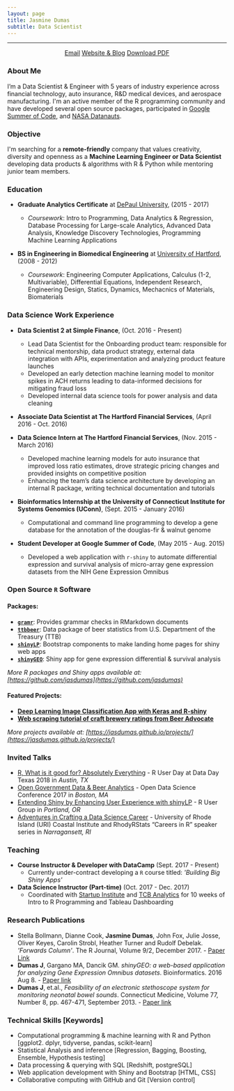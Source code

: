 ```yaml
---
layout: page
title: Jasmine Dumas
subtitle: Data Scientist 
---
```


-------------

<div align="center">
<a href="mailto:jasmine.dumas@gmail.com" class="btn btn-success"><span class="glyphicons glyphicons-envelope"></span>Email</a> 
<a href="https://jasdumas.github.io/" class="btn btn-success"><span class="glyphicons glyphicons-pencil"></span>Website & Blog</a>
<a href="http://jasdumas.github.io/jasmine_dumas_resume.pdf" class="btn btn-success"><span class="glyphicons glyphicons-download-alt"></span>Download PDF</a>  
</div>


### About Me
I’m a Data Scientist & Engineer with 5 years of industry experience across financial technology, auto insurance, R&D medical devices, and aerospace manufacturing. I'm an active member of the R programming community and have developed several open source packages, participated in [Google Summer of Code](https://www.google-melange.com/archive/gsoc/2015/orgs/rproject/projects/jasdumas.html), and [NASA Datanauts](https://open.nasa.gov/blog/welcome-datanauts-2017-spring-class/). 

### Objective

I'm searching for a **remote-friendly** company that values creativity, diversity and openness as a **Machine Learning Engineer or Data Scientist** developing data products & algorithms with R & Python while mentoring junior team members.

### Education 

* **Graduate Analytics Certificate** at [DePaul University](https://www.cdm.depaul.edu/academics/Pages/Current/Analytics-Certificate.aspx), (2015 - 2017)
   * _Coursework_: Intro to Programming, Data Analytics & Regression, Database Processing for Large-scale Analytics, Advanced Data Analysis, Knowledge Discovery Technologies, Programming Machine Learning Applications
   
* **BS in Engineering in Biomedical Engineering** at [University of Hartford](http://www.hartford.edu/ceta/undergraduate/engineering/BM/), (2008 - 2012)
   * _Coursework_: Engineering Computer Applications, Calculus (1-2, Multivariable), Differential Equations, Independent Research, Engineering Design, Statics, Dynamics, Mechacnics of Materials, Biomaterials 

### Data Science Work Experience

 - **Data Scientist 2 at Simple Finance**, (Oct. 2016 - Present)
    - Lead Data Scientist for the Onboarding product team: responsible for technical mentorship, data product strategy, external data integration with APIs, experimentation and analyzing product feature launches
    - Developed an early detection machine learning model to monitor spikes in ACH returns leading to data-informed decisions for mitigating fraud loss
    - Developed internal data science tools for power analysis and data cleaning

- **Associate Data Scientist at The Hartford Financial Services**, (April 2016 - Oct. 2016)
- **Data Science Intern at The Hartford Financial Services**, (Nov. 2015 - March 2016)
    - Developed machine learning models for auto insurance that improved loss ratio estimates, drove strategic pricing changes and provided insights on competitive position
    - Enhancing the team’s data science architecture by developing an internal R package, writing technical documentation and tutorials


- **Bioinformatics Internship at the University of Connecticut Institute for Systems Genomics (UConn)**, (Sept. 2015 - January 2016)
    - Computational and command line programming to develop a gene database for the annotation of the douglas-fir & walnut genome

- **Student Developer at Google Summer of Code**, (May 2015 - Aug. 2015)
    - Developed a web application with `r-shiny` to automate differential expression and survival analysis of micro-array gene expression datasets from the NIH Gene Expression Omnibus


### Open Source `R` Software


#### Packages:
- [**`gramr`**](https://github.com/ropenscilabs/gramr): Provides grammar checks in RMarkdown documents 
- [**`ttbbeer`**](https://CRAN.R-project.org/package=ttbbeer): Data package of beer statistics from U.S. Department of the Treasury (TTB)
- [**`shinyLP`**](https://CRAN.R-project.org/package=shinyLP): Bootstrap components to make landing home pages for shiny web apps
- [**`shinyGEO`**](http://jasdumas.github.io/shinyGEO/): Shiny app for gene expression differential & survival analysis

*More R packages and Shiny apps available at: [https://github.com/jasdumas](https://github.com/jasdumas)*

#### Featured Projects:  
- [**Deep Learning Image Classification App with Keras and R-shiny**](https://jasminedumas.shinyapps.io/image_clf/)
- [**Web scraping tutorial of craft brewery ratings from Beer Advocate**](http://trendct.org/2016/03/18/tutorial-web-scraping-and-mapping-breweries-with-import-io-and-r/)

*More projects available at: [https://jasdumas.github.io/projects/](https://jasdumas.github.io/projects/)*


### Invited Talks

* [R, What is it good for? Absolutely Everything](https://github.com/jasdumas/talks/blob/master/r-data-day-texas/r-user-ddtx-jasmine-dumas.pdf) - R User Day at Data Day Texas 2018 in _Austin, TX_
* [Open Government Data & Beer Analytics](https://jasdumas.github.io/talks/odsc-boston/odsc-open-gov-beer.html) - Open Data Science Conference 2017 in _Boston, MA_
* [Extending Shiny by Enhancing User Experience with shinyLP](https://jasdumas.github.io/talks/PDX-R-user-group/pdx-r-user-group-slides.html) - R User Group in _Portland, OR_
* [Adventures in Crafting a Data Science Career](https://jasdumas.github.io/talks/rhodyrstats-R-user-group/rhodyrstats-r-user-group-slides.html) - University of Rhode Island (URI) Coastal Institute and RhodyRStats “Careers in R” speaker series in _Narragansett, RI_

### Teaching

* **Course Instructor & Developer with DataCamp** (Sept. 2017 - Present)
    - Currently under-contract developing a `R` course titled: _'Building Big Shiny Apps'_
* **Data Science Instructor (Part-time)** (Oct. 2017 - Dec. 2017)
    -  Coordinated with [Startup Institute](https://www.startupinstitute.com/intro-courses/data-science/) and [TCB Analytics](http://tcbanalytics.com/2017/09/26/startup-institute-announces-partnership-with-western-new-england-university-and-tcb-analytics-to-deliver-data-science-bootcamp/) for 10 weeks of Intro to R Programming and Tableau Dashboarding


### Research Publications       

* Stella Bollmann, Dianne Cook, **Jasmine Dumas**, John Fox, Julie Josse, Oliver Keyes, Carolin
Strobl, Heather Turner and Rudolf Debelak. _'Forwards Column'_. The R Journal, Volume 9/2, December 2017. - [Paper Link](https://journal.r-project.org/archive/2017-2/forwards.pdf)
* **Dumas J**, Gargano MA, Dancik GM. _shinyGEO: a web-based application for analyzing Gene Expression Omnibus datasets_. Bioinformatics. 2016 Aug 8. - [Paper link](http://bioinformatics.oxfordjournals.org/content/early/2016/08/20/bioinformatics.btw519)
* **Dumas J**, et.al., _Feasibility of an electronic stethoscope system for monitoring neonatal bowel sounds_. Connecticut Medicine, Volume 77, Number 8, pp. 467-471, September 2013. - [Paper link](http://connmed.csms.org/i/157293-sept-2013/20)   


### Technical Skills [Keywords]
- Computational programming & machine learning with R and Python [ggplot2. dplyr, tidyverse, pandas, scikit-learn]
- Statistical Analysis and inference [Regression, Bagging, Boosting, Ensemble, Hypothesis testing]
- Data processing & querying with SQL [Redshift, postgreSQL]
- Web application development with Shiny and Bootstrap [HTML, CSS]
- Collaborative computing with GitHub and Git [Version control]


        

